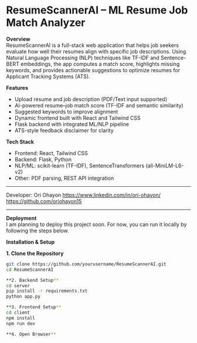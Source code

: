 # ResumeScannerAI – ML Resume Job Match Analyzer  

**Overview**  
ResumeScannerAI is a full-stack web application that helps job seekers evaluate how well their resumes align with specific job descriptions. Using Natural Language Processing (NLP) techniques like TF-IDF and Sentence-BERT embeddings, the app computes a match score, highlights missing keywords, and provides actionable suggestions to optimize resumes for Applicant Tracking Systems (ATS).  

**Features**  
- Upload resume and job description (PDF/Text input supported)  
- AI-powered resume–job match score (TF-IDF and semantic similarity)  
- Suggested keywords to improve alignment  
- Dynamic frontend built with React and Tailwind CSS  
- Flask backend with integrated ML/NLP pipeline  
- ATS-style feedback disclaimer for clarity  

**Tech Stack**  
- Frontend: React, Tailwind CSS  
- Backend: Flask, Python  
- NLP/ML: scikit-learn (TF-IDF), SentenceTransformers (all-MiniLM-L6-v2)  
- Other: PDF parsing, REST API integration  

---

Developer: Ori Ohayon 
https://www.linkedin.com/in/ori-ohayon/
https://github.com/oriohayon15

---

**Deployment**  
I am planning to deploy this project soon. For now, you can run it locally by following the steps below.  

**Installation & Setup**  

**1. Clone the Repository**
```bash
git clone https://github.com/yourusername/ResumeScannerAI.git
cd ResumeScannerAI

**2. Backend Setup**
cd server
pip install -r requirements.txt
python app.py

**3. Frontend Setup**
cd client
npm install
npm run dev

**4. Open Browser**



